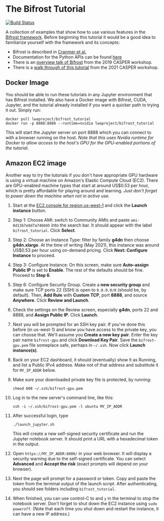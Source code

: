# The Bifrost Tutorial

[![Build Status](https://fornax.phys.unm.edu/jenkins/buildStatus/icon?job=BifrostTutorial)](https://fornax.phys.unm.edu/jenkins/job/BifrostTutorial/)

A collection of examples that show how to use various features in the [Bifrost framework](https://github.com/ledatelescope/bifrost/).  Before beginning this tutorial it would be a good idea to familiarize yourself with the framework and its concepts:

 * Bifrost is described in [Cranmer et al.](https://arxiv.org/abs/1708.00720)
 * Documentation for the Python APIs can be found [here](http://ledatelescope.github.io/bifrost/)
 * There is an [overview talk of Bifrost](https://www.youtube.com/watch?v=DXH89rOVVzg) from the 2019 CASPER workshop.
 * There is a [walk through of this tutorial](https://youtu.be/ktk2dkUssAA?t=20170) from the 2021 CASPER workshop.

## Docker Image

 You should be able to run these tutorials in any Jupyter environment that has Bifrost installed.  We also
 have a Docker image with Bifrost, CUDA, Jupyter, and the tutorial already installed if you want a quicker
 path to trying it out.  Simply run:

 ```
 docker pull lwaproject/bifrost_tutorial
 docker run -p 8888:8888 --runtime=nvidia lwaproject/bifrost_tutorial
 ```

 This will start the Jupyter server on port 8888 which you can connect to with a browser running on the
 host.  *Note that this uses Nvidia runtime for Docker to allow access to the host's GPU for the GPU-enabled
 portions of the tutorial.*

## Amazon EC2 image

Another way to try the tutorials if you don't have appropriate GPU hardware is
using a virtual machine on Amazon's Elastic Compute Cloud (EC2). There are
GPU-enabled machine types that start at around US$0.53 per hour, which is pretty
affordable for playing around and learning. *Just don't forget to power down the
machine when not in active use.*

 1. Start at the [EC2 console for region
    us-west-1](https://us-west-1.console.aws.amazon.com/ec2/v2/home?region=us-west-1#Home:)
    and click the **Launch instance** button.

 2. Step 1: Choose AMI: switch to Community AMIs and paste
    `ami-0d13b7e8d7a746045` into the search bar. It should appear with the label
    `bifrost_tutorial`. Click **Select**.

 3. Step 2: Choose an Instance Type: filter by family **g4dn** then choose
    **g4dn.xlarge**. At the time of writing (May 2021), this instance was around
    US$0.53 per hour using on-demand pricing. Click **Next: Configure Instance**
    to proceed.

 4. Step 3: Configure Instance: On this screen, make sure **Auto-assign Public IP** is
    set to **Enable**. The rest of the defaults should be fine. Proceed to
    **Step 6**.

 5. Step 6: Configure Security Group. Create a **new security group** and make
    sure TCP ports 22 (SSH) is open to `0.0.0.0/0` (should be, by default).
    Then, **Add Rule** with **Custom TCP**, port **8888**, and source
    **Anywhere**. Click **Review and Launch**.

 6. Check the settings on the Review screen, especially **g4dn**, ports 22 and
    8888, and **Assign Public IP**. Click **Launch**.

 7. Next you will be prompted for an SSH key pair. If you've done this before
    (in us-west-1) and know you have access to the private key, you can choose
    that. We'll assume you **Create a new key pair**. Enter the key pair name
    `bifrost-gpu` and click **Download Key Pair**. Save the `bifrost-gpu.pem`
    file someplace safe, perhaps in `~/.ssh`. Now click **Launch instance(s)**.

 8. Back on your EC2 dashboard, it should (eventually) show it as Running, and
    list a Public IPv4 address. Make not of that address and substitute it for
    `MY_IP_ADDR` below.

 9. Make sure your downloaded private key file is protected, by running:

    ```
    chmod 600 ~/.ssh/bifrost-gpu.pem
    ```

 10. Log in to the new server's command line, like this:

     ```
     ssh -i ~/.ssh/bifrost-gpu.pem -l ubuntu MY_IP_ADDR
     ```

 11. After successful login, type

     ```
     ./launch_jupyter.sh
     ```

     This will create a new self-signed security certificate and run the Jupyter
     notebook server. It should print a URL with a hexadecimal token in the
     output.

 12. Open `https://MY_IP_ADDR:8000/` in your web browser. It will display a
     security warning due to the self-signed certificate. You can select
     **Advanced** and **Accept the risk** (exact prompts will depend on your
     browser).

 13. Next the page will prompt for a password or token. Copy and paste the token
     from the terminal output of the launch script. After authenticating, you
     should see folders including `bifrost_tutorial`.

 14. When finished, you can use control-C to and `y` in the terminal to stop the
     notebook server. Don't forget to shut down the EC2 instance using `sudo
     poweroff`. (Note that each time you shut down and restart the instance, it
     can have a new IP address.)
